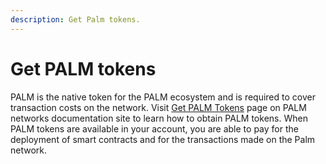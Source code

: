 ```yaml
---
description: Get Palm tokens.
---
```


# Get PALM tokens

PALM is the native token for the PALM ecosystem and is required to cover transaction costs on the network. Visit
[Get PALM Tokens](https://docs.palm.io/get-started/tokens) page on PALM networks documentation site to learn how to
obtain PALM tokens. When PALM tokens are available in your account, you are able to pay for the deployment of smart
contracts and for the transactions made on the Palm network.
